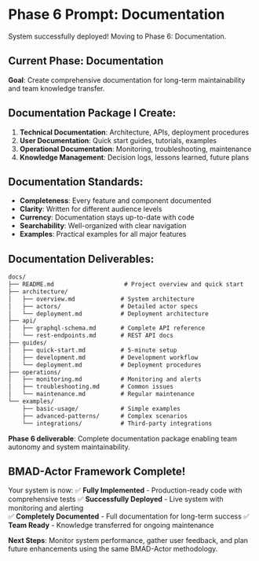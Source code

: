 # Phase 6 Prompt: Documentation

System successfully deployed! Moving to Phase 6: Documentation.

## Current Phase: Documentation
**Goal**: Create comprehensive documentation for long-term maintainability and team knowledge transfer.

## Documentation Package I Create:
1. **Technical Documentation**: Architecture, APIs, deployment procedures
2. **User Documentation**: Quick start guides, tutorials, examples
3. **Operational Documentation**: Monitoring, troubleshooting, maintenance
4. **Knowledge Management**: Decision logs, lessons learned, future plans

## Documentation Standards:
- **Completeness**: Every feature and component documented
- **Clarity**: Written for different audience levels
- **Currency**: Documentation stays up-to-date with code
- **Searchability**: Well-organized with clear navigation
- **Examples**: Practical examples for all major features

## Documentation Deliverables:
```markdown
docs/
├── README.md                    # Project overview and quick start
├── architecture/
│   ├── overview.md             # System architecture
│   ├── actors/                 # Detailed actor specs
│   └── deployment.md           # Deployment architecture
├── api/
│   ├── graphql-schema.md       # Complete API reference
│   └── rest-endpoints.md       # REST API docs
├── guides/
│   ├── quick-start.md          # 5-minute setup
│   ├── development.md          # Development workflow
│   └── deployment.md           # Deployment procedures
├── operations/
│   ├── monitoring.md           # Monitoring and alerts
│   ├── troubleshooting.md      # Common issues
│   └── maintenance.md          # Regular maintenance
└── examples/
    ├── basic-usage/            # Simple examples
    ├── advanced-patterns/      # Complex scenarios
    └── integrations/           # Third-party integrations
```

**Phase 6 deliverable**: Complete documentation package enabling team autonomy and system maintainability.

## BMAD-Actor Framework Complete!

Your system is now:
✅ **Fully Implemented** - Production-ready code with comprehensive tests
✅ **Successfully Deployed** - Live system with monitoring and alerting  
✅ **Completely Documented** - Full documentation for long-term success
✅ **Team Ready** - Knowledge transferred for ongoing maintenance

**Next Steps**: Monitor system performance, gather user feedback, and plan future enhancements using the same BMAD-Actor methodology.